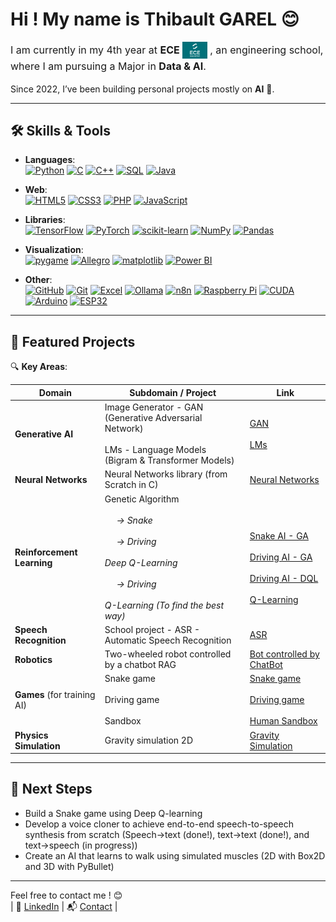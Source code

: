 # Hi ! My name is Thibault GAREL 😊 

<p style="font-size: 16px; line-height: 1.5;">
  I am currently in my 4th year at 
  <span style="display: inline-flex; align-items: center;">
    <strong>ECE</strong>
    <img src="Images/logo_ece.png" alt="ECE" width="40" style="margin-left: 4px;"/>
  </span>
  , an engineering school, where I am pursuing a Major in <strong>Data & AI</strong>.
</p>


Since 2022, I’ve been building personal projects mostly on **AI** 🤖. 


---
## 🛠️ Skills & Tools

- **Languages**:  
<a href="https://www.python.org/" target="_blank"><img src="https://cdn.simpleicons.org/python/3776AB" width="50" alt="Python"/></a> <a href="https://isocpp.org/" target="_blank"><img src="https://cdn.simpleicons.org/c/00599C" width="50" alt="C"/></a> <a href="https://isocpp.org/" target="_blank"><img src="https://cdn.simpleicons.org/cplusplus/00599C" width="50" alt="C++"/></a> <a href="https://www.mysql.com/" target="_blank"><img src="https://cdn.simpleicons.org/mysql/4479A1" width="50" alt="SQL"/></a> <a href="https://www.java.com/" target="_blank"><img src="https://upload.wikimedia.org/wikipedia/en/3/30/Java_programming_language_logo.svg" alt="Java" width="30"/></a>

- **Web**:  
<a href="https://developer.mozilla.org/en-US/docs/Web/HTML" target="_blank"><img src="https://cdn.simpleicons.org/html5/E34F26" width="50" alt="HTML5"/></a> <a href="https://developer.mozilla.org/en-US/docs/Web/CSS" target="_blank"><img src="https://upload.wikimedia.org/wikipedia/commons/6/62/CSS3_logo.svg" alt="CSS3" width="50"/></a> <a href="https://www.php.net/" target="_blank"><img src="https://cdn.simpleicons.org/php/777BB4" width="50" alt="PHP"/></a> <a href="https://developer.mozilla.org/en-US/docs/Web/JavaScript" target="_blank"><img src="https://cdn.simpleicons.org/javascript/F7DF1E" width="50" alt="JavaScript"/></a>

- **Libraries**:  
<a href="https://www.tensorflow.org/" target="_blank"><img src="https://cdn.simpleicons.org/tensorflow/FF6F00" width="50" alt="TensorFlow"/></a> <a href="https://pytorch.org/" target="_blank"><img src="https://cdn.simpleicons.org/pytorch/EE4C2C" width="50" alt="PyTorch"/></a> <a href="https://scikit-learn.org/" target="_blank"><img src="https://commons.wikimedia.org/wiki/Special:FilePath/Scikit_learn_logo_small.svg" alt="scikit-learn" width="50"/></a> <a href="https://numpy.org/" target="_blank"><img src="https://cdn.simpleicons.org/numpy/013243" width="50" alt="NumPy"/></a> <a href="https://pandas.pydata.org/" target="_blank"><img src="https://cdn.simpleicons.org/pandas/150458" width="50" alt="Pandas"/></a>

- **Visualization**:  
<a href="https://www.pygame.org/" target="_blank"><img src="https://commons.wikimedia.org/wiki/Special:FilePath/Pygame_logo.svg" alt="pygame" width="80"/></a> <a href="https://liballeg.org/" target="_blank"><img src="https://commons.wikimedia.org/wiki/Special:FilePath/Allegro-logo.svg" alt="Allegro" width="80"/></a> <a href="https://matplotlib.org/" target="_blank"><img src="https://commons.wikimedia.org/wiki/Special:FilePath/Matplotlib_icon.svg" alt="matplotlib" width="50"/></a> <a href="https://powerbi.microsoft.com/" target="_blank"><img src="https://commons.wikimedia.org/wiki/Special:FilePath/New_Power_BI_Logo.svg" alt="Power BI" width="50"/></a>

- **Other**:  
<a href="https://github.com/" target="_blank"><img src="https://cdn.simpleicons.org/github/181717" width="50" alt="GitHub"/></a> <a href="https://git-scm.com/" target="_blank"><img src="https://cdn.simpleicons.org/git/F05032" width="50" alt="Git"/></a> <a href="https://www.microsoft.com/en-us/microsoft-365/excel" target="_blank"><img src="https://commons.wikimedia.org/wiki/Special:FilePath/Microsoft_Office_Excel_%282019%E2%80%93present%29.svg" alt="Excel" width="50"/></a> <a href="https://ollama.com/" target="_blank"><img src="https://raw.githubusercontent.com/jmorganca/ollama/a0a829bf7a29b532f4bebe00e7cb1304ff9f0190/app/src/ollama.svg" alt="Ollama" width="50"/></a> <a href="https://n8n.io/" target="_blank"><img src="https://cdn.simpleicons.org/n8n/EA4C89" width="50" alt="n8n"/></a> <a href="https://www.raspberrypi.com/" target="_blank"><img src="https://cdn.simpleicons.org/raspberrypi/C51A4A" width="50" alt="Raspberry Pi"/></a> <a href="https://developer.nvidia.com/cuda-zone" target="_blank"><img src="https://cdn.simpleicons.org/nvidia/76B900" width="50" alt="CUDA"/></a> <a href="https://www.arduino.cc/" target="_blank"><img src="https://cdn.simpleicons.org/arduino/00979D" width="50" alt="Arduino"/></a> <a href="https://www.espressif.com/en/products/socs/esp32" target="_blank"><img src="https://cdn.simpleicons.org/espressif/000000" width="50" alt="ESP32"/></a>


---

## 🌟 Featured Projects

🔍 **Key Areas**:

| Domain                      | Subdomain / Project                                                                                                                                                                                                              | Link                                                                                                          |
|-----------------------------|----------------------------------------------------------------------------------------------------------------------------------------------------------------------------------------------------------------------------------|---------------------------------------------------------------------------------------------------------------|
| **Generative AI**           | Image Generator - GAN (Generative Adversarial Network) <br><br> LMs - Language Models (Bigram & Transformer Models)                                                                                                              | [GAN](https://github.com/Thb1t/Image_generator_GAN) <br><br> [LMs](https://github.com/Thb1t/Language_Models)                                                                                      |
| **Neural Networks**         | Neural Networks library (from Scratch in C)                                                                                                                                                                                      | [Neural Networks](https://github.com/Thb1t/Neural_Network_from_Scratch)                                                                                           |
| **Reinforcement Learning**  | Genetic Algorithm <br><br> &nbsp;&nbsp;&nbsp;&nbsp;<i> → Snake <br><br> &nbsp;&nbsp;&nbsp;&nbsp;<i> → Driving <br><br> Deep Q-Learning <br><br> &nbsp;&nbsp;&nbsp;&nbsp;<i> → Driving <br><br> Q-Learning (To find the best way) | <br><br> [Snake AI - GA](https://github.com/Thb1t/AI_snake_genetic_version) <br><br> [Driving AI - GA](https://github.com/Thb1t/AI_driving_genetic_version) <br><br> [Driving AI - DQL](https://github.com/Thb1t/AI_driving_DQN_version) <br><br> [Q-Learning]() |
| **Speech Recognition**      | School project - ASR - Automatic Speech Recognition                                                                                                                                                                              | [ASR]()                                                                                                       |
| **Robotics**                | Two-wheeled robot controlled by a chatbot RAG                                                                                                                                                                                    | [Bot controlled by ChatBot]()                                                                                 |
| **Games** (for training AI) | Snake game <br><br> Driving game <br><br> Sandbox                                                                                                                                                                                | [Snake game]() <br><br> [Driving game]() <br><br> [Human Sandbox]()                                           |
| **Physics Simulation**      | Gravity simulation 2D                                                                                                                                                                                                            | [Gravity Simulation]()                                                                                        |


---

## 🚀 Next Steps
- Build a Snake game using Deep Q-learning
- Develop a voice cloner to achieve end-to-end speech-to-speech synthesis from scratch (Speech→text (done!), text→text (done!), and text→speech (in progress)) <!-- Add links to projects -->
- Create an AI that learns to walk using simulated muscles (2D with Box2D and 3D with PyBullet)

---

Feel free to contact me ! 😊  
| 💼 [LinkedIn](https://www.linkedin.com/in/thibaultgarel/) | 📬 [Contact](mailto:thibault.garel@edu.ece.fr) |
 
